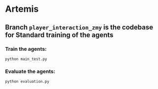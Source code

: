 # Artemis

## Branch `player_interaction_zmy` is the codebase for Standard training of the agents

### Train the agents:
```
python main_test.py 
```

### Evaluate the agents:
```
python evaluation.py 
```
